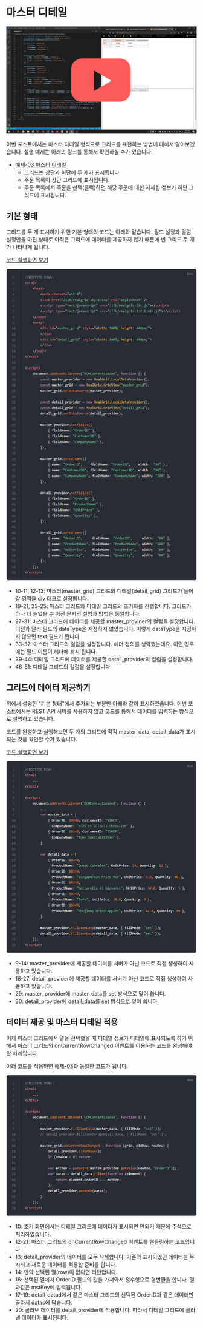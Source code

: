 # 마스터 디테일

[![](youtube-01.jpg)](https://youtu.be/O_HJPnxDM8k)

이번 포스트에서는 마스터 디테일 형식으로 그리드를 표현하는 방법에 대해서 알아보겠습니다.
실행 예제는 아래의 링크를 통해서 확인하실 수가 있습니다.

* [예제-03 마스터 디테일](http://10bun.tv/samples/realgrid2/part-1/03)
  * 그리드는 상단과 하단에 두 개가 표시됩니다.
  * 주문 목록이 상단 그리드에 표시됩니다.
  * 주문 목록에서 주문을 선택(클릭)하면 해당 주문에 대한 자세한 정보가 하단 그리드에 표시됩니다.


## 기본 형태

그리드를 두 개 표시하기 위핸 기본 형태의 코드는 아래와 같습니다.
필드 설정과 컬럼 설정만을 마친 상태로 아직은 그리드에 데이터를 제공하지 않기 때문에 빈 그리드 두 개가 나타나게 됩니다.

[코드 실행화면 보기](http://10bun.tv/samples/realgrid2/part-1/03/step-01.html)

![](./code-01.png)
* 10-11, 12-13: 마스터(master_grid) 그리드와 디테일(detail_grid) 그리드가 들어갈 영역을 div 태크로 설정합니다.
* 19-21, 23-25: 마스터 그리드와 디테일 그리드의 초기화를 진행합니다. 그리드가 하나 더 늘었을 뿐 이전 문서의 설명과 방법은 동일합니다.
* 27-31: 마스터 그리드에 데이터를 제공할 master_provider의 컬럼을 설정합니다. 이전과 달리 필드의 dataType을 지정하지 않았습니다. 이렇게 dataType을 지정하지 않으면 text 필드가 됩니다.
* 33-37: 마스터 그리드의 컬럼을 설정합니다. 헤더 정의를 생략했는데요. 이런 경우에는 필드 이름이 헤더에 표시 됩니다.
* 39-44: 디테일 그리드에 데이터를 제공할 detail_provider의 컬럼을 설정합니다.
* 46-51: 디테일 그리드의 컬럼을 설정합니다.


## 그리드에 데이터 제공하기

위에서 설명한 "기본 형태"에서 추가되는 부분만 아래와 같이 표시하였습니다.
이번 포스트에서는 REST API 서버를 사용하지 않고 코드를 통해서 데이터를 입력하는 방식으로 설명하고 있습니다.

코드를 완성하고 실행해보면 두 개의 그리드에 각각 master_data, detail_data가 표시되는 것을 확인할 수가 있습니다.

[코드 실행화면 보기](http://10bun.tv/samples/realgrid2/part-1/03/step-02.html)

![](./code-02.png)
* 9-14: master_provider에 제공할 데이터를 서버가 아닌 코드로 직접 생성하여 사용하고 있습니다.
* 16-27: detail_provider에 제공할 데이터를 서버가 아닌 코드로 직접 생성하여 사용하고 있습니다.
* 29: master_provider에 master_data를 set 방식으로 덮어 씁니다.
* 30: detail_provider에 detail_data를 set 방식으로 덮어 씁니다.


## 데이터 제공 및 마스터 디테일 적용

이제 마스터 그리드에서 열을 선택했을 때 디테일 정보가 디테일에 표시되도록 하기 위해서
마스터 그리드의 onCurrentRowChanged 이벤트를 이용하는 코드를 완성해야 할 차례입니다.

아래 코드를 적용하면 [예제-03](http://10bun.tv/samples/realgrid2/part-1/03)과 동일한 코드가 됩니다.

![](./code-03.png)
* 10: 초기 화면에서는 디테일 그리드에 데이터가 표시되면 안되기 때문에 주석으로 처리하였습니다.
* 12-21: 마스터 그리드의 onCurrentRowChanged 이벤트를 핸들링하는 코드입니다.
* 13: detail_provider의 데이터를 모두 삭제합니다. 기존의 표시되었던 데이터는 무시되고 새로운 데이터를 적용할 준비를 합니다.
* 14: 만약 선택된 열(row)이 없다면 리턴합니다.
* 16: 선택된 열에서 OrderID 필드의 값을 가져와서 정수형으로 형변환을 합니다. 결과값은 mstKey에 입력됩니다.
* 17-19: detail_datad에서 같은 마스터 그리드의 선택된 OrderID과 같은 데이터만 골라서 datas에 담습니다.
* 20: 골라낸 데이터를 detail_provider에 적용합니다. 따라서 디테일 그리드에 골라낸 데이터가 표시됩니다. 
